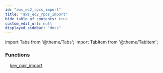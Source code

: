 ```yaml
---
id: "aws_ec2_rpcs_import"
title: "aws_ec2_rpcs_import"
hide_table_of_contents: true
custom_edit_url: null
displayed_sidebar: "docs"
---
```


import Tabs from '@theme/Tabs';
import TabItem from '@theme/TabItem';

<Tabs queryString="view">
  <TabItem value="components" label="Components" default>

### Functions
    [key_pair_import](../../aws/tables/aws_ec2_rpcs_import.KeyPairImportRpc)

</TabItem>
  <TabItem value="code-examples" label="Code examples">

</TabItem>
</Tabs>
